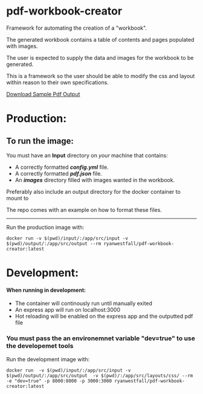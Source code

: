 # pdf-workbook-creator

Framework for automating the creation of a "workbook".

The generated workbook contains a table of contents and pages populated with images.

The user is expected to supply the data and images for the workbook to be generated.

This is a framework so the user should be able to modify the css and layout within reason to their own specifications.

<a href="./src/example/output/output.pdf" download>Download Sample Pdf Output</a>

# Production:

## To run the image:
You must have an **Input** directory on *your* machine that contains:
* A correctly formatted ***config.yml*** file.
* A correctly formatted ***pdf.json*** file.
* An ***images*** directory filled with images wanted in the workbook.

Preferably also include an output directory for the docker container to mount to

The repo comes with an example on how to format these files.

---

Run the production image with:
```
docker run -v $(pwd)/input/:/app/src/input -v $(pwd)/output/:/app/src/output --rm ryanwestfall/pdf-workbook-creator:latest
```

# Development:

#### When running in development:
* The container will continously run until manually exited
* An express app will run on localhost:3000
* Hot reloading will be enabled on the express app and the outputted pdf file

### You must pass the an environemnet variable "dev=true" to use the developemet tools
Run the development image with:
```
docker run  -v $(pwd)/input/:/app/src/input -v $(pwd)/output/:/app/src/output  -v $(pwd)/:/app/src/layouts/css/ --rm -e "dev=true" -p 8000:8000 -p 3000:3000 ryanwestfall/pdf-workbook-creator:latest
```

